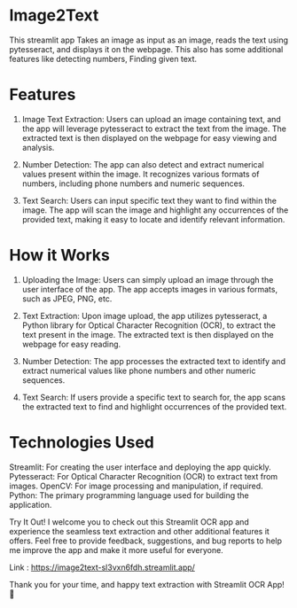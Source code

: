 # Image2Text
This streamlit app Takes an image as input as an image, reads the text using pytesseract, and displays it on the webpage. This also has some additional features like detecting numbers, Finding given text.

# Features

1. Image Text Extraction: Users can upload an image containing text, and the app will leverage pytesseract to extract the text from the image. The extracted text is then displayed on the webpage for easy viewing and analysis.

2. Number Detection: The app can also detect and extract numerical values present within the image. It recognizes various formats of numbers, including phone numbers and numeric sequences.

3. Text Search: Users can input specific text they want to find within the image. The app will scan the image and highlight any occurrences of the provided text, making it easy to locate and identify relevant information.

# How it Works

1. Uploading the Image: Users can simply upload an image through the user interface of the app. The app accepts images in various formats, such as JPEG, PNG, etc.

2. Text Extraction: Upon image upload, the app utilizes pytesseract, a Python library for Optical Character Recognition (OCR), to extract the text present in the image. The extracted text is then displayed on the webpage for easy reading.

3. Number Detection: The app processes the extracted text to identify and extract numerical values like phone numbers and other numeric sequences.

4. Text Search: If users provide a specific text to search for, the app scans the extracted text to find and highlight occurrences of the provided text.

# Technologies Used

Streamlit: For creating the user interface and deploying the app quickly.
Pytesseract: For Optical Character Recognition (OCR) to extract text from images.
OpenCV: For image processing and manipulation, if required.
Python: The primary programming language used for building the application.

Try It Out!
I welcome you to check out this Streamlit OCR app and experience the seamless text extraction and other additional features it offers. Feel free to provide feedback, suggestions, and bug reports to help me improve the app and make it more useful for everyone.

Link : https://image2text-sl3vxn6fdh.streamlit.app/

Thank you for your time, and happy text extraction with Streamlit OCR App! 🚀
